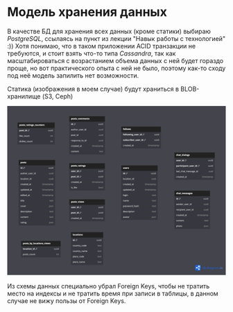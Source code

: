 # Модель хранения данных

В качестве БД для хранения всех данных (кроме статики) выбираю *PostgreSQL*, ссылаясь на пункт из лекции "Навык работы с технологией" :)) Хотя понимаю, что в таком приложении ACID транзакции не требуются, и стоит взять что-то типа *Cassandra*, так как масштабироваться с возрастанием объема данных с ней будет гораздо проще, но вот практического опыта с ней не было, поэтому как-то сходу под неё модель запилить нет возможности.

Статика (изображения в моем случае) будут храниться в BLOB-хранилище (S3, Ceph)

![image info](./model.png)

Из схемы данных специально убрал Foreign Keys, чтобы не тратить место на индексы и не тратить время при записи в таблицы, в данном случае не вижу пользы от Foreign Keys.